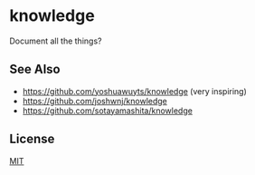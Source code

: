 # knowledge
Document all the things?

## See Also
- https://github.com/yoshuawuyts/knowledge (very inspiring)
- https://github.com/joshwnj/knowledge
- https://github.com/sotayamashita/knowledge

## License
[MIT](https://tldrlegal.com/license/mit-license)
